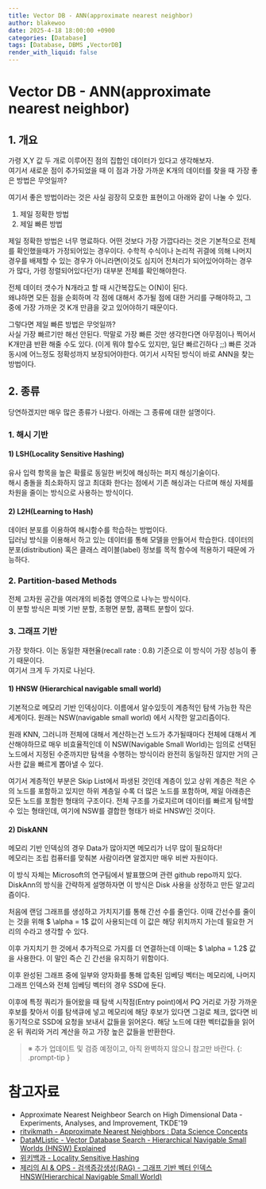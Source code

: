 ```yaml
---
title: Vector DB - ANN(approximate nearest neighbor)
author: blakewoo
date: 2025-4-18 18:00:00 +0900
categories: [Database]
tags: [Database, DBMS ,VectorDB]
render_with_liquid: false
---
```


# Vector DB - ANN(approximate nearest neighbor)
## 1. 개요
가령 X,Y 값 두 개로 이루어진 점의 집합인 데이터가 있다고 생각해보자.   
여기서 새로운 점이 추가되었을 때 이 점과 가장 가까운 K개의 데이터를 찾을 때 가장 좋은 방법은 무엇일까?   

여기서 좋은 방법이라는 것은 사실 굉장히 모호한 표현이고 아래와 같이 나눌 수 있다.

1) 제일 정확한 방법
2) 제일 빠른 방법

제일 정확한 방법은 너무 명료하다. 어떤 것보다 가장 가깝다라는 것은 기본적으로 전체를 확인했을때가 가정되어있는 경우이다.
수학적 수식이나 논리적 귀결에 의해 나머지 경우를 배제할 수 있는 경우가 아니라면(이것도 심지어 전처리가 되어있어야하는 경우가 많다,
가령 정렬되어있다던가) 대부분 전체를 확인해야한다.

전체 데이터 갯수가 N개라고 할 때 시간복잡도는 O(N)이 된다.   
왜냐하면 모든 점을 순회하며 각 점에 대해서 추가될 점에 대한 거리를 구해야하고, 그 중에 가장 가까운 것 K개 만큼을 갖고 있어야하기 때문이다.

그렇다면 제일 빠른 방법은 무엇일까?    
사실 가장 빠르기만 해선 안된다. 막말로 가장 빠른 것만 생각한다면 아무점이나 찍어서 K개만큼 반환 해줄 수도 있다.
(이게 뭐야 할수도 있지만, 일단 빠르긴하다 ;;)
빠른 것과 동시에 어느정도 정확성까지 보장되어야한다. 여기서 시작된 방식이 바로 ANN을 찾는 방법이다.

## 2. 종류
당연하겠지만 매우 많은 종류가 나왔다. 아래는 그 종류에 대한 설명이다.

### 1. 해시 기반
#### 1) LSH(Locality Sensitive Hashing)
유사 입력 항목을 높은 확률로 동일한 버킷에 해싱하는 퍼지 해싱기술이다.   
해시 충돌을 최소화하지 않고 최대화 한다는 점에서 기존 해싱과는 다르며 해싱 자체를 차원을 줄이는 방식으로 사용하는 방식이다.

#### 2) L2H(Learning to Hash)
데이터 분포를 이용하여 해시함수를 학습하는 방법이다.    
딥러닝 방식을 이용해서 하고 있는 데이터를 통해 모델을 만들어서 학습한다.
데이터의 분포(distribution) 혹은 클래스 레이블(label) 정보를 목적 함수에 적용하기 때문에 가능하다.

### 2. Partition-based Methods
전체 고차원 공간을 여러개의 비중첩 영역으로 나누는 방식이다.   
이 분할 방식은 피벗 기반 분할, 초평면 분할, 콤팩트 분할이 있다.

### 3. 그래프 기반
가장 핫하다. 이는 동일한 재현율(recall rate : 0.8) 기준으로 이 방식이 가장 성능이 좋기 때문이다.   
여기서 크게 두 가지로 나뉜다.   

#### 1) HNSW (Hierarchical navigable small world)
기본적으로 메모리 기반 인덱싱이다.
이름에서 알수있듯이 계층적인 탐색 가능한 작은 세계이다.
원래는 NSW(navigable small world) 에서 시작한 알고리즘이다.

원래 KNN, 그러니까 전체에 대해서 계산하는건 노드가 추가될때마다 전체에 대해서 계산해야하므로 매우 비효율적인데
이 NSW(Navigable Small World)는 임의로 선택된 노드에서 지정된 수준까지만 탐색을 수행하는 방식이라
완전히 동일하진 않지만 거의 근사한 값을 빠르게 뽑아낼 수 있다.

여기서 계층적인 부분은 Skip List에서 파생된 것인데 계층이 있고 상위 계층은 적은 수의 노드를 포함하고 있지만
하위 계층일 수록 더 많은 노드를 포함하며, 제일 아래층은 모든 노드를 포함한 형태의 구조이다.
전체 구조를 가로지르며 데이터를 빠르게 탐색할 수 있는 형태인데, 여기에 NSW를 결합한 형태가 바로 HNSW인 것이다.


#### 2) DiskANN
메모리 기반 인덱싱의 경우 Data가 많아지면 메모리가 너무 많이 필요하다!   
메모리는 조립 컴퓨터를 맞춰본 사람이라면 알겠지만 매우 비싼 자원이다.   

이 방식 자체는 Microsoft의 연구팀에서 발표했으며 관련 github repo까지 있다.   
DiskAnn의 방식을 간략하게 설명하자면 이 방식은 Disk 사용을 상정하고 만든 알고리즘이다. 

처음에 랜덤 그래프를 생성하고 가치지기를 통해 간선 수를 줄인다.
이때 간선수를 줄이는 것을 위해 $ \alpha = 1$ 값이 사용되는데 이 값은 해당 위치까지 가는데 필요한 거리의 수라고 생각할 수 있다.

이후 가지치기 한 것에서 추가적으로 가지를 더 연결하는데 이때는 $ \alpha = 1.2$ 값을 사용한다.
이 말인 즉슨 긴 간선을 유지하기 위함이다.

이후 완성된 그래프 중에 일부와 양자화를 통해 압축된 임베딩 벡터는 메모리에, 나머지 그래프 인덱스와 전체 임베딩 벡터의 경우
SSD에 둔다. 

이후에 특정 쿼리가 들어왔을 때 탐색 시작점(Entry point)에서 PQ 거리로 가장 가까운 후보를 찾아서 이를 탐색큐에 넣고
메모리에 해당 후보가 있다면 그걸로 체크, 없다면 비동기적으로 SSD에 요청을 보내서 값들을 읽어온다.
해당 노드에 대한 벡터값들을 읽어온 뒤 쿼리와 거리 계산을 하고 가장 높은 값들을 반환한다.


> ※ 추가 업데이트 및 검증 예정이고, 아직 완벽하지 않으니 참고만 바란다.
{: .prompt-tip }


# 참고자료
- Approximate Nearest Neighbeor Search on High Dimensional Data - Experiments, Analyses, and Improvement, TKDE'19
- [ritvikmath - Approximate Nearest Neighbors : Data Science Concepts](https://youtu.be/DRbjpuqOsjk)
- [DataMListic - Vector Database Search - Hierarchical Navigable Small Worlds (HNSW) Explained](https://youtu.be/77QH0Y2PYKg)
- [위키백과 - Locality Sensitive Hashing](https://en.wikipedia.org/wiki/Locality-sensitive_hashing)
- [제리의 AI & OPS - 검색증강생성(RAG) - 그래프 기반 벡터 인덱스 HNSW(Hierarchical Navigable Small World)](https://jerry-ai.com/30)
